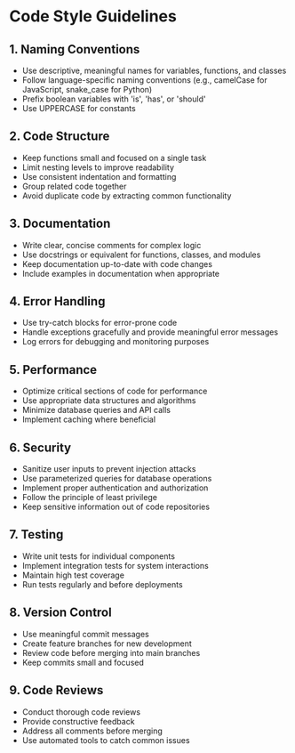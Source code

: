 # Code Style Guidelines

## 1. Naming Conventions
- Use descriptive, meaningful names for variables, functions, and classes
- Follow language-specific naming conventions (e.g., camelCase for JavaScript, snake_case for Python)
- Prefix boolean variables with 'is', 'has', or 'should'
- Use UPPERCASE for constants

## 2. Code Structure
- Keep functions small and focused on a single task
- Limit nesting levels to improve readability
- Use consistent indentation and formatting
- Group related code together
- Avoid duplicate code by extracting common functionality

## 3. Documentation
- Write clear, concise comments for complex logic
- Use docstrings or equivalent for functions, classes, and modules
- Keep documentation up-to-date with code changes
- Include examples in documentation when appropriate

## 4. Error Handling
- Use try-catch blocks for error-prone code
- Handle exceptions gracefully and provide meaningful error messages
- Log errors for debugging and monitoring purposes

## 5. Performance
- Optimize critical sections of code for performance
- Use appropriate data structures and algorithms
- Minimize database queries and API calls
- Implement caching where beneficial

## 6. Security
- Sanitize user inputs to prevent injection attacks
- Use parameterized queries for database operations
- Implement proper authentication and authorization
- Follow the principle of least privilege
- Keep sensitive information out of code repositories

## 7. Testing
- Write unit tests for individual components
- Implement integration tests for system interactions
- Maintain high test coverage
- Run tests regularly and before deployments

## 8. Version Control
- Use meaningful commit messages
- Create feature branches for new development
- Review code before merging into main branches
- Keep commits small and focused

## 9. Code Reviews
- Conduct thorough code reviews
- Provide constructive feedback
- Address all comments before merging
- Use automated tools to catch common issues
